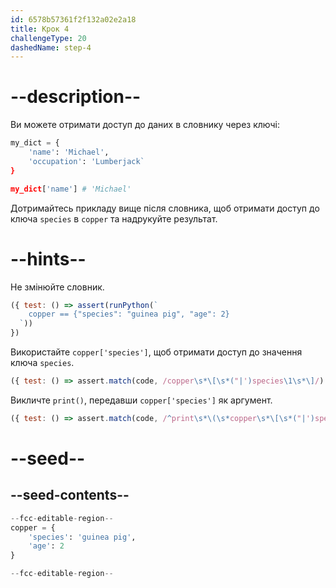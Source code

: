 ```yaml
---
id: 6578b57361f2f132a02e2a18
title: Крок 4
challengeType: 20
dashedName: step-4
---
```


# --description--

Ви можете отримати доступ до даних в словнику через ключі:

```py
my_dict = {
    'name': 'Michael',
    'occupation': 'Lumberjack`
}

my_dict['name'] # 'Michael'
```

Дотримайтесь прикладу вище після словника, щоб отримати доступ до ключа `species` в `copper` та надрукуйте результат.

# --hints--

Не змінюйте словник.

```js
({ test: () => assert(runPython(`
    copper == {"species": "guinea pig", "age": 2}
  `))
})
```

Використайте `copper['species']`, щоб отримати доступ до значення ключа `species`.

```js
({ test: () => assert.match(code, /copper\s*\[\s*("|')species\1\s*\]/) })
```

Викличте `print()`, передавши `copper['species']` як аргумент.

```js
({ test: () => assert.match(code, /^print\s*\(\s*copper\s*\[\s*("|')species\1\s*\]\s*\)/m) })
```

# --seed--

## --seed-contents--

```py
--fcc-editable-region--
copper = {
    'species': 'guinea pig',
    'age': 2
}

--fcc-editable-region--
```
